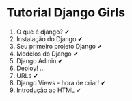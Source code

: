 # Tutorial Django Girls 

1. O que é django? ✔
2. Instalação do Django ✔
3. Seu primeiro projeto Django ✔
4. Modelos do Django ✔
5. Django Admin ✔
6. Deploy! ...
7. URLs ✔
8. Django Views - hora de criar! ✔
9. Introdução ao HTML ✔